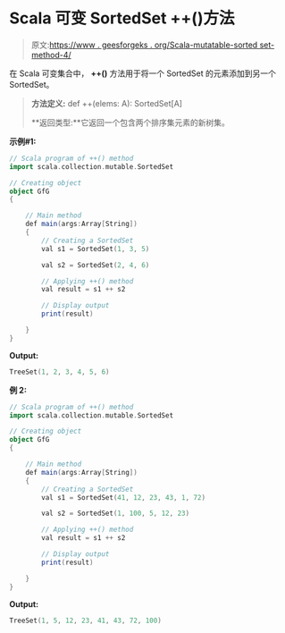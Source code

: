 # Scala 可变 SortedSet ++()方法

> 原文:[https://www . geesforgeks . org/Scala-mutatable-sorted set-method-4/](https://www.geeksforgeeks.org/scala-mutable-sortedset-method-4/)

在 Scala 可变集合中， **++()** 方法用于将一个 SortedSet 的元素添加到另一个 SortedSet。

> **方法定义:** def ++(elems: A): SortedSet[A]
> 
> **返回类型:**它返回一个包含两个排序集元素的新树集。

**示例#1:**

```scala
// Scala program of ++() method  
import scala.collection.mutable.SortedSet 

// Creating object 
object GfG 
{ 

    // Main method 
    def main(args:Array[String]) 
    { 
        // Creating a SortedSet 
        val s1 = SortedSet(1, 3, 5) 

        val s2 = SortedSet(2, 4, 6)

        // Applying ++() method 
        val result = s1 ++ s2

        // Display output
        print(result) 

    } 
} 
```

**Output:**

```scala
TreeSet(1, 2, 3, 4, 5, 6)

```

**例 2:**

```scala
// Scala program of ++() method  
import scala.collection.mutable.SortedSet 

// Creating object 
object GfG 
{ 

    // Main method 
    def main(args:Array[String]) 
    { 
        // Creating a SortedSet 
        val s1 = SortedSet(41, 12, 23, 43, 1, 72) 

        val s2 = SortedSet(1, 100, 5, 12, 23)

        // Applying ++() method 
        val result = s1 ++ s2

        // Display output
        print(result)   

    } 
} 
```

**Output:**

```scala
TreeSet(1, 5, 12, 23, 41, 43, 72, 100)

```